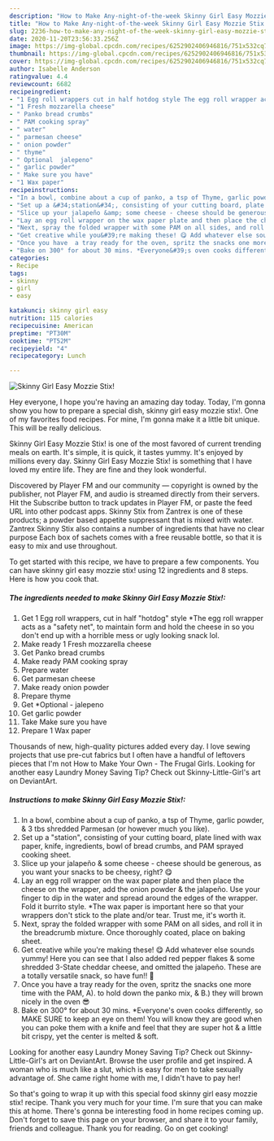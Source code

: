 ```yaml
---
description: "How to Make Any-night-of-the-week Skinny Girl Easy Mozzie Stix!"
title: "How to Make Any-night-of-the-week Skinny Girl Easy Mozzie Stix!"
slug: 2236-how-to-make-any-night-of-the-week-skinny-girl-easy-mozzie-stix
date: 2020-11-20T23:56:33.256Z
image: https://img-global.cpcdn.com/recipes/6252902406946816/751x532cq70/skinny-girl-easy-mozzie-stix-recipe-main-photo.jpg
thumbnail: https://img-global.cpcdn.com/recipes/6252902406946816/751x532cq70/skinny-girl-easy-mozzie-stix-recipe-main-photo.jpg
cover: https://img-global.cpcdn.com/recipes/6252902406946816/751x532cq70/skinny-girl-easy-mozzie-stix-recipe-main-photo.jpg
author: Isabelle Anderson
ratingvalue: 4.4
reviewcount: 6682
recipeingredient:
- "1 Egg roll wrappers cut in half hotdog style The egg roll wrapper acts as a safety net to maintain form and hold the cheese in so you dont end up with a horrible mess or ugly looking snack lol"
- "1 Fresh mozzarella cheese"
- " Panko bread crumbs"
- " PAM cooking spray"
- " water"
- " parmesan cheese"
- " onion powder"
- " thyme"
- " Optional  jalepeno"
- " garlic powder"
- " Make sure you have"
- "1 Wax paper"
recipeinstructions:
- "In a bowl, combine about a cup of panko, a tsp of Thyme, garlic powder, &amp; 3 tbs shredded Parmesan (or however much you like)."
- "Set up a &#34;station&#34;, consisting of your cutting board, plate lined with wax paper, knife, ingredients, bowl of bread crumbs, and PAM sprayed cooking sheet."
- "Slice up your jalapeño &amp; some cheese - cheese should be generous, as you want your snacks to be cheesy, right? 😋"
- "Lay an egg roll wrapper on the wax paper plate and then place the cheese on the wrapper, add the onion powder &amp; the jalapeño. Use your finger to dip in the water and spread around the edges of the wrapper. Fold it burrito style. *The wax paper is important here so that your wrappers don&#39;t stick to the plate and/or tear. Trust me, it&#39;s worth it."
- "Next, spray the folded wrapper with some PAM on all sides, and roll it in the breadcrumb mixture. Once thoroughly coated, place on baking sheet."
- "Get creative while you&#39;re making these! 😋 Add whatever else sounds yummy! Here you can see that I also added red pepper flakes &amp; some shredded 3-State cheddar cheese, and omitted the jalapeño. These are a totally versatile snack, so have fun!! 🎉"
- "Once you have  a tray ready for the oven, spritz the snacks one more time with the PAM, A). to hold down the panko mix, &amp; B.) they will brown nicely in the oven 😎"
- "Bake on 300° for about 30 mins. *Everyone&#39;s oven cooks differently, so MAKE SURE to keep an eye on them! You will know they are good when you can poke them with a knife and feel that they are super hot &amp; a little bit crispy, yet the center is melted &amp; soft."
categories:
- Recipe
tags:
- skinny
- girl
- easy

katakunci: skinny girl easy 
nutrition: 115 calories
recipecuisine: American
preptime: "PT30M"
cooktime: "PT52M"
recipeyield: "4"
recipecategory: Lunch

---
```



![Skinny Girl Easy Mozzie Stix!](https://img-global.cpcdn.com/recipes/6252902406946816/751x532cq70/skinny-girl-easy-mozzie-stix-recipe-main-photo.jpg)

Hey everyone, I hope you're having an amazing day today. Today, I'm gonna show you how to prepare a special dish, skinny girl easy mozzie stix!. One of my favorites food recipes. For mine, I'm gonna make it a little bit unique. This will be really delicious.

Skinny Girl Easy Mozzie Stix! is one of the most favored of current trending meals on earth. It's simple, it is quick, it tastes yummy. It's enjoyed by millions every day. Skinny Girl Easy Mozzie Stix! is something that I have loved my entire life. They are fine and they look wonderful.

Discovered by Player FM and our community — copyright is owned by the publisher, not Player FM, and audio is streamed directly from their servers. Hit the Subscribe button to track updates in Player FM, or paste the feed URL into other podcast apps. Skinny Stix from Zantrex is one of these products; a powder based appetite suppressant that is mixed with water. Zantrex Skinny Stix also contains a number of ingredients that have no clear purpose Each box of sachets comes with a free reusable bottle, so that it is easy to mix and use throughout.


To get started with this recipe, we have to prepare a few components. You can have skinny girl easy mozzie stix! using 12 ingredients and 8 steps. Here is how you cook that.

<!--inarticleads1-->

##### The ingredients needed to make Skinny Girl Easy Mozzie Stix!:

1. Get 1 Egg roll wrappers, cut in half &#34;hotdog&#34; style *The egg roll wrapper acts as a &#34;safety net&#34;, to maintain form and hold the cheese in so you don&#39;t end up with a horrible mess or ugly looking snack lol.
1. Make ready 1 Fresh mozzarella cheese
1. Get  Panko bread crumbs
1. Make ready  PAM cooking spray
1. Prepare  water
1. Get  parmesan cheese
1. Make ready  onion powder
1. Prepare  thyme
1. Get  *Optional - jalepeno
1. Get  garlic powder
1. Take  Make sure you have
1. Prepare 1 Wax paper


Thousands of new, high-quality pictures added every day. I love sewing projects that use pre-cut fabrics but I often have a handful of leftovers pieces that I&#39;m not How to Make Your Own - The Frugal Girls. Looking for another easy Laundry Money Saving Tip? Check out Skinny-Little-Girl&#39;s art on DeviantArt. 

<!--inarticleads2-->

##### Instructions to make Skinny Girl Easy Mozzie Stix!:

1. In a bowl, combine about a cup of panko, a tsp of Thyme, garlic powder, &amp; 3 tbs shredded Parmesan (or however much you like).
1. Set up a &#34;station&#34;, consisting of your cutting board, plate lined with wax paper, knife, ingredients, bowl of bread crumbs, and PAM sprayed cooking sheet.
1. Slice up your jalapeño &amp; some cheese - cheese should be generous, as you want your snacks to be cheesy, right? 😋
1. Lay an egg roll wrapper on the wax paper plate and then place the cheese on the wrapper, add the onion powder &amp; the jalapeño. Use your finger to dip in the water and spread around the edges of the wrapper. Fold it burrito style. *The wax paper is important here so that your wrappers don&#39;t stick to the plate and/or tear. Trust me, it&#39;s worth it.
1. Next, spray the folded wrapper with some PAM on all sides, and roll it in the breadcrumb mixture. Once thoroughly coated, place on baking sheet.
1. Get creative while you&#39;re making these! 😋 Add whatever else sounds yummy! Here you can see that I also added red pepper flakes &amp; some shredded 3-State cheddar cheese, and omitted the jalapeño. These are a totally versatile snack, so have fun!! 🎉
1. Once you have  a tray ready for the oven, spritz the snacks one more time with the PAM, A). to hold down the panko mix, &amp; B.) they will brown nicely in the oven 😎
1. Bake on 300° for about 30 mins. *Everyone&#39;s oven cooks differently, so MAKE SURE to keep an eye on them! You will know they are good when you can poke them with a knife and feel that they are super hot &amp; a little bit crispy, yet the center is melted &amp; soft.


Looking for another easy Laundry Money Saving Tip? Check out Skinny-Little-Girl&#39;s art on DeviantArt. Browse the user profile and get inspired. A woman who is much like a slut, which is easy for men to take sexually advantage of. She came right home with me, I didn&#39;t have to pay her! 

So that's going to wrap it up with this special food skinny girl easy mozzie stix! recipe. Thank you very much for your time. I'm sure that you can make this at home. There's gonna be interesting food in home recipes coming up. Don't forget to save this page on your browser, and share it to your family, friends and colleague. Thank you for reading. Go on get cooking!
